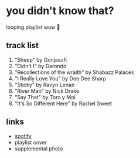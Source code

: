 # you didn't know that?

looping playlist wow 🔁

## track list

1. "Sheep" by Gonjasufi
2. "Didn't I" by Darondo
3. "Recollections of the wraith" by Shabazz Palaces
4. "I Really Love You" by Dee Dee Sharp
5. "Sticky" by Ravyn Lenae
6. "River Man" by Nick Drake
7. "Say That" by Toro y Moi
8. "It's So Different Here" by Rachel Sweet

## links

- [spotify](https://open.spotify.com/playlist/1NtNM8fCs7BIzrHDeeFU9z)
- playlist cover
- supplemental photo

